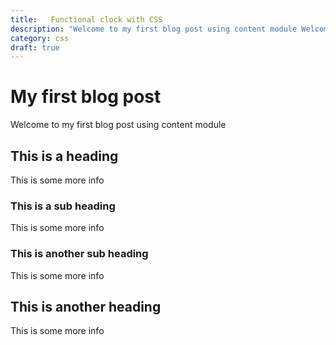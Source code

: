 ```yaml
---
title:   Functional clock with CSS
description: "Welcome to my first blog post using content module Welcome to my first blog post using content module Welcome to my first blog post using content module"
category: css
draft: true
---
```


# My first blog post

Welcome to my first blog post using content module

## This is a heading

This is some more info

### This is a sub heading

This is some more info

### This is another sub heading

This is some more info

## This is another heading

This is some more info